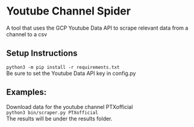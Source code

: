 # Youtube Channel Spider
A tool that uses the GCP Youtube Data API to scrape relevant data from a channel to a csv

## Setup Instructions
`python3 -m pip install -r requirements.txt`  
Be sure to set the Youtube Data API key in config.py

## Examples:
Download data for the youtube channel PTXofficial  
`python3 bin/scraper.py PTXofficial`  
The results will be under the results folder.